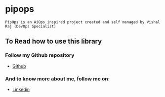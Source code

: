 # pipops

```
PipOps is an AiOps inspired project created and self managed by Vishal Raj (DevOps Specialist)
```

## To Read how to use this library

### Follow my Github repository

- [Github](https://github.com/iiamvishalraj/pipops/canary)

### And to know more about me, follow me on:

- [Linkedin](https://www.linkedin.com/in/vishal-raj-01baa2197/)
